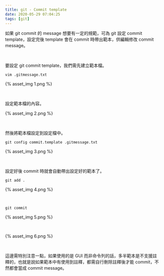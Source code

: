 ```yaml
---
title: git - Commit template
date: 2020-05-29 07:04:25
tags: [git]
---
```


如果 git commit 的 message 想要有一定的規範，可為 git 設定 commit template，設定完後 template 會在 commit 時帶出範本，供編輯修改 commit message。  

<!-- More -->

<br>


要設定 git commit template，我們需先建立範本檔。  

    vim .gitmessage.txt

{% asset_img 1.png %}

<br>


設定範本檔的內容。  

{% asset_img 2.png %}

<br>


然後將範本檔設定到設定檔中。  

    git config commit.template .gitmessage.txt

{% asset_img 3.png %}

<br>


設定好後 commit 時就會自動帶出設定好的範本了。  

    git add .

{% asset_img 4.png %}

<br>


    git commit

{% asset_img 5.png %}

<br>


{% asset_img 6.png %}

<br>


這邊需特別注意一點，如果使用的是 GUI 而非命令列的話，多半範本是不支援註釋的，也就是說如果範本中有使用到註釋，都需自行刪除註釋後才能 commit，不然都會當成 commit message。  
